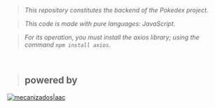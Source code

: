 > _This repository constitutes the backend of the Pokedex project._

> _This code is made with pure languages: JavaScript._

> _For its operation, you must install the axios library; using the command `npm install axios`._



&nbsp;

> ## **powered by**

[![mecanizados|aac](assets/aldo_castillo_mecanizados.jpg)](github.com/mecanizados-aac/)
